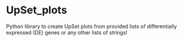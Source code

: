 # UpSet_plots
Python library to create UpSet plots from provided lists of differentially expressed (DE) genes or any other lists of strings!


